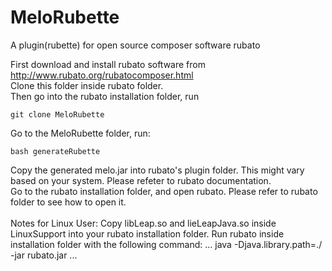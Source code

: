 # MeloRubette
A plugin(rubette) for open source composer software rubato<br />

First download and install rubato software from http://www.rubato.org/rubatocomposer.html<br />
Clone this folder inside rubato folder. <br/>
Then go into the rubato installation folder, run
```
git clone MeloRubette
```
Go to the MeloRubette folder, run:
```
bash generateRubette
```
Copy the generated melo.jar into rubato's plugin folder. This might vary based on your system. Please refeter to rubato documentation. <br/>
Go to the rubato installation folder, and open rubato.
Please refer to rubato folder to see how to open it.<br/>
<br/>
Notes for Linux User:
Copy libLeap.so and lieLeapJava.so inside LinuxSupport into your rubato installation folder.
Run rubato inside installation folder with the following command:
...
java -Djava.library.path=./ -jar rubato.jar
...
